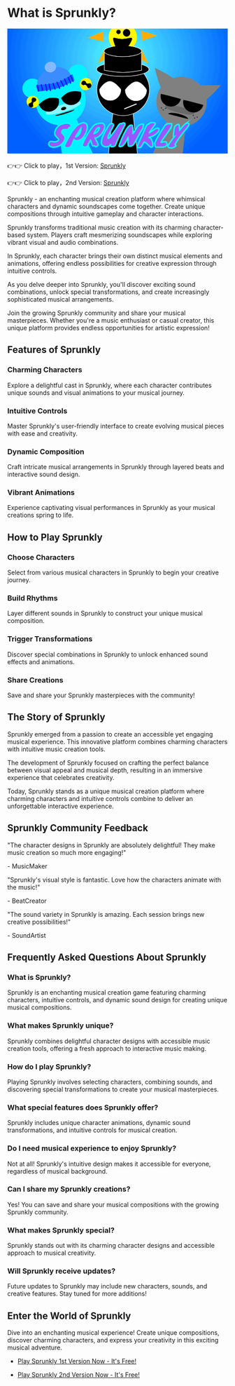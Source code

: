 # What is Sprunkly?

![Sprunkly](https://raw.githubusercontent.com/sprunkiscrunkly/sprunkly/refs/heads/main/sprunkly.png "Sprunkly")

👉👉 Click to play，1st Version: [Sprunkly](https://sprunksters.com/sprunkly/ "Sprunkly")

👉👉 Click to play，2nd Version: [Sprunkly](https://sprunkiscrunkly.com/sprunkly/ "Sprunkly")

Sprunkly - an enchanting musical creation platform where whimsical characters and dynamic soundscapes come together. Create unique compositions through intuitive gameplay and character interactions.

Sprunkly transforms traditional music creation with its charming character-based system. Players craft mesmerizing soundscapes while exploring vibrant visual and audio combinations.

In Sprunkly, each character brings their own distinct musical elements and animations, offering endless possibilities for creative expression through intuitive controls.

As you delve deeper into Sprunkly, you'll discover exciting sound combinations, unlock special transformations, and create increasingly sophisticated musical arrangements.

Join the growing Sprunkly community and share your musical masterpieces. Whether you're a music enthusiast or casual creator, this unique platform provides endless opportunities for artistic expression!

## Features of Sprunkly

### Charming Characters

Explore a delightful cast in Sprunkly, where each character contributes unique sounds and visual animations to your musical journey.

### Intuitive Controls

Master Sprunkly's user-friendly interface to create evolving musical pieces with ease and creativity.

### Dynamic Composition

Craft intricate musical arrangements in Sprunkly through layered beats and interactive sound design.

### Vibrant Animations

Experience captivating visual performances in Sprunkly as your musical creations spring to life.

## How to Play Sprunkly

### Choose Characters

Select from various musical characters in Sprunkly to begin your creative journey.

### Build Rhythms

Layer different sounds in Sprunkly to construct your unique musical composition.

### Trigger Transformations

Discover special combinations in Sprunkly to unlock enhanced sound effects and animations.

### Share Creations

Save and share your Sprunkly masterpieces with the community!

## The Story of Sprunkly

Sprunkly emerged from a passion to create an accessible yet engaging musical experience. This innovative platform combines charming characters with intuitive music creation tools.

The development of Sprunkly focused on crafting the perfect balance between visual appeal and musical depth, resulting in an immersive experience that celebrates creativity.

Today, Sprunkly stands as a unique musical creation platform where charming characters and intuitive controls combine to deliver an unforgettable interactive experience.

## Sprunkly Community Feedback

"The character designs in Sprunkly are absolutely delightful! They make music creation so much more engaging!"

\- MusicMaker

"Sprunkly's visual style is fantastic. Love how the characters animate with the music!"

\- BeatCreator

"The sound variety in Sprunkly is amazing. Each session brings new creative possibilities!"

\- SoundArtist

## Frequently Asked Questions About Sprunkly

### What is Sprunkly?

Sprunkly is an enchanting musical creation game featuring charming characters, intuitive controls, and dynamic sound design for creating unique musical compositions.

### What makes Sprunkly unique?

Sprunkly combines delightful character designs with accessible music creation tools, offering a fresh approach to interactive music making.

### How do I play Sprunkly?

Playing Sprunkly involves selecting characters, combining sounds, and discovering special transformations to create your musical masterpieces.

### What special features does Sprunkly offer?

Sprunkly includes unique character animations, dynamic sound transformations, and intuitive controls for musical creation.

### Do I need musical experience to enjoy Sprunkly?

Not at all! Sprunkly's intuitive design makes it accessible for everyone, regardless of musical background.

### Can I share my Sprunkly creations?

Yes! You can save and share your musical compositions with the growing Sprunkly community.

### What makes Sprunkly special?

Sprunkly stands out with its charming character designs and accessible approach to musical creativity.

### Will Sprunkly receive updates?

Future updates to Sprunkly may include new characters, sounds, and creative features. Stay tuned for more additions!

## Enter the World of Sprunkly

Dive into an enchanting musical experience! Create unique compositions, discover charming characters, and express your creativity in this exciting musical adventure.

- [Play Sprunkly 1st Version Now - It's Free!](https://sprunksters.com/sprunkly/)

- [Play Sprunkly 2nd Version Now - It's Free!](https://sprunkiscrunkly.com/sprunkly/)
